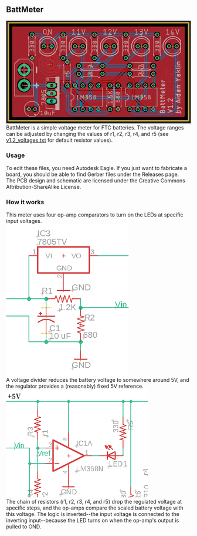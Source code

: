 ## BattMeter
![PCB preview](/images/board.png)  
BattMeter is a simple voltage meter for FTC batteries. The voltage ranges can be adjusted by changing the values of
r1, r2, r3, r4, and r5 (see [v1.2_voltages.txt](/v1.2_voltages.txt) for default resistor values).  

### Usage
To edit these files, you need Autodesk Eagle. If you just want to fabricate a board, you should be able to find Gerber files under
the Releases page.  
The PCB design and schematic are licensed under the Creative Commons Attribution-ShareAlike License. 

### How it works
This meter uses four op-amp comparators to turn on the LEDs at specific input voltages.  
![Input and regulation](/images/regulator.png)  
A voltage divider reduces the battery voltage to somewhere around 5V, and the regulator provides a (reasonably) fixed 5V reference.  
![A single comparator](/images/opamp.png)  
The chain of resistors (r1, r2, r3, r4, and r5) drop the regulated voltage at specific steps, and the op-amps compare the scaled
battery voltage with this voltage. The logic is inverted--the input voltage is connected to the inverting input--because the LED
turns on when the op-amp's output is pulled to GND.  
